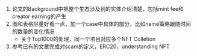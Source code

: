1. 论文的Background中把整个生态涉及到的实体介绍清楚，包括mint fee和creator earning的产生
2. 图和表格尽量好看一点，加一个case中具体的部分，比如name策略跟随时间的数量的变化情况
    - 关于Top1000的处理，同一个项目对应多个NFT Colletion
3. 参考已有的文章完成对scam的定义，ERC20，understanding NFT